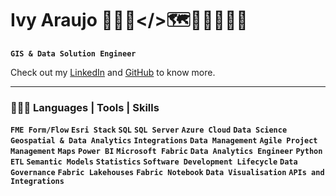# Ivy Araujo 👩🏻‍💻</>🗺️🤖🧠🇦🇮👾

**`GIS & Data Solution Engineer`**

Check out my [LinkedIn](https://www.linkedin.com/in/ivinnyaraujo/) and [GitHub](https://github.com/ivinnyaraujo) to know more.


<hr>
<h3 class="heading-element" dir="auto">👩🏻‍💻 Languages | Tools | Skills</h3>

**`FME Form/Flow`** **`Esri Stack`** **`SQL`** **`SQL Server`** **`Azure Cloud`** **`Data Science`** **`Geospatial & Data Analytics`** **`Integrations`** **`Data Management`** **`Agile Project Management`** **`Maps`** **`Power BI`** **`Microsoft Fabric`** **`Data Analytics Engineer`** **`Python`** **`ETL`** **`Semantic Models`** **`Statistics`** **`Software Development Lifecycle`** **`Data Governance`** **`Fabric Lakehouses`** **`Fabric Notebook`** **`Data Visualisation`** **`APIs and Integrations`**
